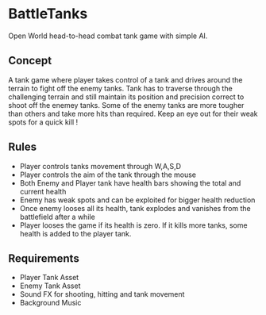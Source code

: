 # BattleTanks
Open World head-to-head combat tank game with simple AI.

Concept
-------
A tank game where player takes control of a tank and drives around the terrain to fight off the enemy tanks. Tank has to traverse through the challenging terrain and still maintain its position and precision correct to shoot off the enemey tanks. Some of the enemy tanks are more tougher than others and take more hits than required. Keep an eye out for their weak spots for a quick kill !


Rules
-----
* Player controls tanks movement through W,A,S,D
* Player controls the aim of the tank through the mouse
* Both Enemy and Player tank have health bars showing the total and current health
* Enemy has weak spots and can be exploited for bigger health reduction
* Once enemy looses all its health, tank explodes and vanishes from the battlefield after a while
* Player looses the game if its health is zero. If it kills more tanks, some health is added to the player tank.


Requirements
------------
* Player Tank Asset
* Enemy Tank Asset
* Sound FX for shooting, hitting and tank movement
* Background Music
